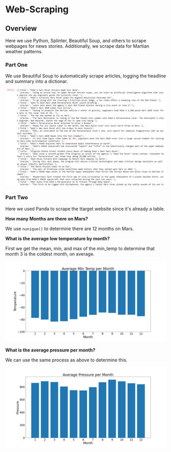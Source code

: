 # Web-Scraping

## Overview
Here we use Python, Splinter, Beautiful Soup, and others to scrape webpages for news stories. Additionally, we scrape data for Martian weather patterns. 

### Part One

We use Beautiful Soup to automatically scrape articles, logging the headline and summary into a dictionar.

![JSON](https://github.com/jacobxjennings/Web-Scraping/blob/main/JSON_Data.PNG?raw=true)

### Part Two

Here we used Panda to scrape the ttarget website since it's already a table. 

**How many Months are there on Mars?**

We use `nunique()` to determine there are 12 months on Mars. 

**What is the average low temperature by month?**

First we get the mean, min, and max of the min_temp to determine that month 3 is the coldest month, on average. 

![Min_temp_avg_monthly](https://github.com/jacobxjennings/Web-Scraping/blob/main/avg-min-temp-monthly.png?raw=true)

**What is the average pressure per month?**

We can use the same process as above to determine this. 

![Average_Pressure](https://github.com/jacobxjennings/Web-Scraping/blob/main/avg-monthly-pressure.png?raw=true)